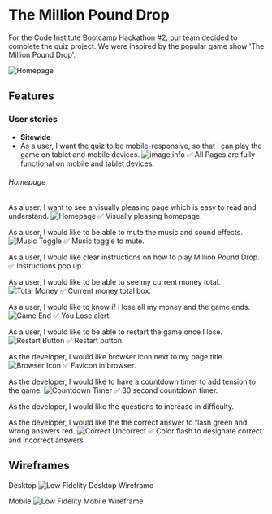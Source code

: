 # The Million Pound Drop

For the Code Institute Bootcamp Hackathon #2, our team decided to complete the quiz project. We were inspired by the popular game show 'The Million Pound Drop'.

<img src="assets/images/MPD-Homepage.png" alt="Homepage">

## Features

### User stories

- __Sitewide__
- As a user, I want the quiz to be mobile-responsive, so that I can play the game on tablet and mobile devices.
![image info](assets/images/MPD-Iphone.png)
✅ All Pages are fully functional on mobile and tablet devices.

###### Homepage
As a user, I want to see a visually pleasing page which is easy to read and understand.
<img src="assets/images/MPD-Homepage.png" alt="Homepage">
✅ Visually pleasing homepage.

As a user, I would like to be able to mute the music and sound effects.
<img src="assets/images/Music-Toggle.png" alt="Music Toggle">
✅ Music toggle to mute.

As a user, I would like clear instructions on how to play Million Pound Drop.
<img src="assets/images/" alt="">
✅ Instructions pop up.

As a user, I would like to be able to see my current money total.
<img src="assets/images/Total-Money.png" alt="Total Money">
✅ Current money total box.

As a user, I would like to know if i lose all my money and the game ends.
<img src="assets/images/Game-End.png" alt="Game End">
✅ You Lose alert.

As a user, I would like to be able to restart the game once I lose.
<img src="assets/images/Restart-Button.png" alt="Restart Button">
✅ Restart button.

As the developer, I would like browser icon next to my page title.
<img src="assets/images/Browser-Icon.png" alt="Browser Icon">
✅ Favicon in browser.

As the developer, I would like to have a countdown timer to add tension to the game.
<img src="assets/images/Countdown-Timer.png" alt="Countdown Timer">
✅ 30 second countdown timer.

As the developer, I would like the questions to increase in difficulty.


As the developer, I would like the the correct answer to flash green and wrong answers red.
<img src="assets/images/Correct-Uncorrect.png" alt="Correct Uncorrect">
✅ Color flash to designate correct and incorrect answers.

## Wireframes 

Desktop
<img src="assets/images/Wireframe-Desktop.png" alt="Low Fidelity Desktop Wireframe">

Mobile
<img src="assets/images/Wireframe-Mobile.png" alt="Low Fidelity Mobile Wireframe">


